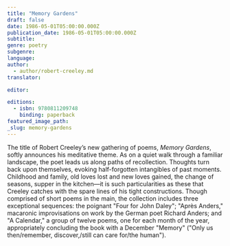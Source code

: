 ```yaml
---
title: "Memory Gardens"
draft: false
date: 1986-05-01T05:00:00.000Z
publication_date: 1986-05-01T05:00:00.000Z
subtitle:
genre: poetry
subgenre:
language:
author:
  - author/robert-creeley.md
translator:

editor:

editions:
  - isbn: 9780811209748
    binding: paperback
featured_image_path:
_slug: memory-gardens
---
```


The title of Robert Creeley’s new gathering of poems, _Memory Gardens_, softly announces his meditative theme. As on a quiet walk through a familiar landscape, the poet leads us along paths of recollection. Thoughts turn back upon themselves, evoking half-forgotten intangibles of past moments. Childhood and family, old loves lost and new loves gained, the change of seasons, supper in the kitchen––it is such particularities as these that Creeley catches with the spare lines of his tight constructions. Though comprised of short poems in the main, the collection includes three exceptional sequences: the poignant "Four for John Daley"; "Après Anders," macaronic improvisations on work by the German poet Richard Anders; and "A Calendar," a group of twelve poems, one for each month of the year, appropriately concluding the book with a December "Memory" ("Only us then/remember, discover,/still can care for/the human").

